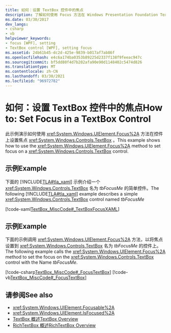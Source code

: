 ```yaml
---
title: 如何：设置 TextBox 控件中的焦点
description: 了解如何使用 Focus 方法在 Windows Presentation Foundation TextBox 控件上设置焦点。
ms.date: 03/30/2017
dev_langs:
- csharp
- vb
helpviewer_keywords:
- focus [WPF], setting
- TextBox control [WPF], setting focus
ms.assetid: 24b61b45-dc2d-425e-9839-b017af7ab86f
ms.openlocfilehash: e4c6a174ba0353b89225d2337f138f9feeac947c
ms.sourcegitcommit: bf5dd80f4d7b202afa90e90d1148402c5474d826
ms.translationtype: MT
ms.contentlocale: zh-CN
ms.lasthandoff: 03/30/2021
ms.locfileid: "96972782"
---
```

# <a name="how-to-set-focus-in-a-textbox-control"></a><span data-ttu-id="2a385-103">如何：设置 TextBox 控件中的焦点</span><span class="sxs-lookup"><span data-stu-id="2a385-103">How to: Set Focus in a TextBox Control</span></span>
<span data-ttu-id="2a385-104">此示例演示如何使用 <xref:System.Windows.UIElement.Focus%2A> 方法在控件上设置焦点 <xref:System.Windows.Controls.TextBox> 。</span><span class="sxs-lookup"><span data-stu-id="2a385-104">This example shows how to use the <xref:System.Windows.UIElement.Focus%2A> method to set focus on a <xref:System.Windows.Controls.TextBox> control.</span></span>  
  
## <a name="example"></a><span data-ttu-id="2a385-105">示例</span><span class="sxs-lookup"><span data-stu-id="2a385-105">Example</span></span>  
 <span data-ttu-id="2a385-106">下面的 [!INCLUDE[TLA#tla_xaml](../../../includes/tlasharptla-xaml-md.md)] 示例介绍一个 <xref:System.Windows.Controls.TextBox> 名为 *tbFocusMe* 的简单控件。</span><span class="sxs-lookup"><span data-stu-id="2a385-106">The following [!INCLUDE[TLA#tla_xaml](../../../includes/tlasharptla-xaml-md.md)] example describes a simple <xref:System.Windows.Controls.TextBox> control named *tbFocusMe*</span></span>  
  
 [!code-xaml[TextBox_MiscCode#_TextBoxFocusXAML](~/samples/snippets/csharp/VS_Snippets_Wpf/TextBox_MiscCode/CSharp/Window1.xaml#_textboxfocusxaml)]  
  
## <a name="example"></a><span data-ttu-id="2a385-107">示例</span><span class="sxs-lookup"><span data-stu-id="2a385-107">Example</span></span>  
 <span data-ttu-id="2a385-108">下面的示例调用 <xref:System.Windows.UIElement.Focus%2A> 方法，以将焦点设置到 <xref:System.Windows.Controls.TextBox> 名为 *tbFocusMe* 的控件上。</span><span class="sxs-lookup"><span data-stu-id="2a385-108">The following example calls the <xref:System.Windows.UIElement.Focus%2A> method to set the focus on the <xref:System.Windows.Controls.TextBox> control with the Name *tbFocusMe*.</span></span>  
  
 [!code-csharp[TextBox_MiscCode#_FocusTextBox](~/samples/snippets/csharp/VS_Snippets_Wpf/TextBox_MiscCode/CSharp/Window1.xaml.cs#_focustextbox)]
 [!code-vb[TextBox_MiscCode#_FocusTextBox](~/samples/snippets/visualbasic/VS_Snippets_Wpf/TextBox_MiscCode/VisualBasic/Window1.xaml.vb#_focustextbox)]  
  
## <a name="see-also"></a><span data-ttu-id="2a385-109">请参阅</span><span class="sxs-lookup"><span data-stu-id="2a385-109">See also</span></span>

- <xref:System.Windows.UIElement.Focusable%2A>
- <xref:System.Windows.UIElement.IsFocused%2A>
- [<span data-ttu-id="2a385-110">TextBox 概述</span><span class="sxs-lookup"><span data-stu-id="2a385-110">TextBox Overview</span></span>](textbox-overview.md)
- [<span data-ttu-id="2a385-111">RichTextBox 概述</span><span class="sxs-lookup"><span data-stu-id="2a385-111">RichTextBox Overview</span></span>](richtextbox-overview.md)
